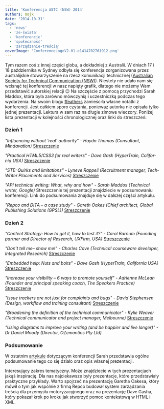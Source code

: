 ```yaml
---
title: 'Konferencja ASTC (NSW) 2014'
authors: mojk
date: '2014-10-31'
tags:
  - 'news'
  - 'ze-świata'
  - 'konferencje'
  - 'społeczność'
  - 'zarządzanie-treścią'
coverImage: 'ConferenceLogoV2-01-e1414702761912.png'
---
```


Tym razem coś z innej części globu, a dokładniej z Australii. W dniach 17 i 18
października w Sydney odbyła się konferencja zorganizowana przez australijskie
stowarzyszenie na rzecz komunikacji technicznej
([Australian Society for Technical Communication (NSW)](http://astcnsw.org.au/)).
Niestety nie udało nam się wcisnąć tej konferencji w nasz napięty grafik,
dlatego nie możemy Wam przedstawić autorskiej relacji 😉 Na szczęście z
pomocą przychodzi Sarah Maddox, która była zarówno mówczynią i uczestniczką
podczas tego wydarzenia. Na swoim blogu
[ffeathers](http://ffeathers.wordpress.com/) zamieściła własne notatki z
konferencji. Jest całkiem sporo czytania, ponieważ autorka nie opisała tylko
jednej prezentacji. Lektura w sam raz na długie zimowe wieczory. Poniżej lista
prezentacji w kolejności chronologicznej oraz linki do streszczeń:

<!--truncate-->

### Dzień 1

_"Influ­enc­ing with­out ‘real’ author­ity" - Haydn Thomas (Con­sul­tant,
Mindavation)_
[Streszczenie](http://ffeathers.wordpress.com/2014/10/17/influencing-without-real-authority-at-astc-nsw-2014/)

_"Prac­ti­cal HTML5/CSS3 for real writ­ers" - Dave Gash (Hyper­Train,
Cal­i­for­nia USA)_
[Streszczenie](http://ffeathers.wordpress.com/2014/10/17/practical-html5-and-css3-for-real-writers-at-astc-nsw-2014/)

_"STE: Quirks and lim­i­ta­tions" - Lyn­eve Rap­pell (Recruit­ment man­ager,
Tech­Writer Place­ments and Services)_
[Streszczenie](http://ffeathers.wordpress.com/2014/10/17/ste-quirks-and-limitations-at-astc-nsw-2014/)

_"API tech­ni­cal writ­ing: What, why and how" - Sarah Mad­dox (Tech­ni­cal
writer, Google)_ Streszczenie tej prezentacji znajdziecie w podsumowaniu
konferencji. Link do podsumowania znajduje się w dalszej części artykułu.

_"Repco and DITA – a case study" - Gareth Oakes (Chief archi­tect, Global
Pub­lish­ing Solu­tions (GPSL))_
[Streszczenie](http://ffeathers.wordpress.com/2014/10/17/repco-and-dita-at-astc-nsw-2014/)

### Dzień 2

_"Con­tent Strat­egy: How to get it, how to test it?" - Carol Bar­num (Found­ing
part­ner and Direc­tor of Research, UXFirm, USA)_
[Streszczenie](http://ffeathers.wordpress.com/2014/10/18/con%c2%adtent-strat%c2%adegy-getting-it-and-testing-it-at/)

_"Don’t tell me– show me!" - Charles Cave (Tech­ni­cal course­ware devel­oper,
Inte­grated Research)_
[Streszczenie](http://ffeathers.wordpress.com/2014/10/18/videos-and-screencasts-in-technical-communication-at-astc-nsw-2014/)

_"Embed­ded help: Nuts and bolts" - Dave Gash (Hyper­Train, Cal­i­for­nia USA)_
[Streszczenie](http://ffeathers.wordpress.com/2014/10/18/embedded-help-at-astc-nsw-2014/)

_"Increase your vis­i­bil­ity – 6 ways to pro­mote your­self" - Adri­enne McLean
(Founder and prin­ci­pal speak­ing coach, The Speak­ers Practice)_
[Streszczenie](http://ffeathers.wordpress.com/2014/10/18/increasing-your-visibility-at-astc-nsw-2014/)

_"Issue track­ers are not just for com­plaints and bugs" - David Stephensen
(Design, work­flow and train­ing consultant)_
[Streszczenie](http://ffeathers.wordpress.com/2014/10/18/issue-trackers-at-astc-nsw-2014/)

_"Broad­en­ing the def­i­n­i­tion of the tech­ni­cal com­mu­ni­ca­tor" - Kylie
Weaver (Tech­ni­cal com­mu­ni­ca­tor and project man­ager, Melbourne)_
[Streszczenie](http://ffeathers.wordpress.com/2014/10/18/broadening-the-definition-of-technical-communicator-at-astc-nsw-2014/)

_"Using dia­grams to improve your writ­ing (and be hap­pier and live longer)" -
Dr Daniel Moody (Direc­tor, OZe­man­tics Pty Ltd)_

### Podsumowanie

W ostatnim
[artykule](http://ffeathers.wordpress.com/2014/10/19/astc-nsw-conference-2014-wrapup/)
dotyczącym konferencji Sarah przedstawia ogólne podsumowanie tego co się działo
oraz opis własnej prezentacji.

Interesujący zakres tematyczny. Może znajdziecie w tych prezentacjach jakąś
inspirację. Dla nas najciekawsze były prezentacje, które przedstawiały
praktyczne przykłady. Warto spojrzeć na prezentację Garetha Oakesa, który mówił
o tym jak wspólnie z firmą Repco budował system zarządzania treścią dla
przemysłu motoryzacyjnego oraz na prezentację Dave Gasha, który pokazał krok po
kroku jak stworzyć pomoc kontekstową w HTML i XML.
